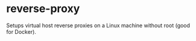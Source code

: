# reverse-proxy
Setups virtual host reverse proxies on a Linux machine without root (good for Docker).
